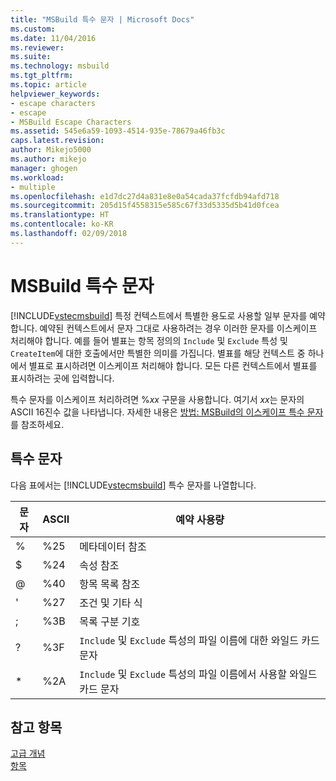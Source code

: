```yaml
---
title: "MSBuild 특수 문자 | Microsoft Docs"
ms.custom: 
ms.date: 11/04/2016
ms.reviewer: 
ms.suite: 
ms.technology: msbuild
ms.tgt_pltfrm: 
ms.topic: article
helpviewer_keywords:
- escape characters
- escape
- MSBuild Escape Characters
ms.assetid: 545e6a59-1093-4514-935e-78679a46fb3c
caps.latest.revision: 
author: Mikejo5000
ms.author: mikejo
manager: ghogen
ms.workload:
- multiple
ms.openlocfilehash: e1d7dc27d4a831e8e0a54cada37fcfdb94afd718
ms.sourcegitcommit: 205d15f4558315e585c67f33d5335d5b41d0fcea
ms.translationtype: HT
ms.contentlocale: ko-KR
ms.lasthandoff: 02/09/2018
---
```

# <a name="msbuild-special-characters"></a>MSBuild 특수 문자
[!INCLUDE[vstecmsbuild](../extensibility/internals/includes/vstecmsbuild_md.md)] 특정 컨텍스트에서 특별한 용도로 사용할 일부 문자를 예약합니다. 예약된 컨텍스트에서 문자 그대로 사용하려는 경우 이러한 문자를 이스케이프 처리해야 합니다. 예를 들어 별표는 항목 정의의 `Include` 및 `Exclude` 특성 및 `CreateItem`에 대한 호출에서만 특별한 의미를 가집니다. 별표를 해당 컨텍스트 중 하나에서 별표로 표시하려면 이스케이프 처리해야 합니다. 모든 다른 컨텍스트에서 별표를 표시하려는 곳에 입력합니다.  
  
 특수 문자를 이스케이프 처리하려면 %*xx* 구문을 사용합니다. 여기서 *xx*는 문자의 ASCII 16진수 값을 나타냅니다. 자세한 내용은 [방법: MSBuild의 이스케이프 특수 문자](../msbuild/how-to-escape-special-characters-in-msbuild.md)를 참조하세요.  
  
## <a name="special-characters"></a>특수 문자  
 다음 표에서는 [!INCLUDE[vstecmsbuild](../extensibility/internals/includes/vstecmsbuild_md.md)] 특수 문자를 나열합니다.  
  
|**문자**|**ASCII**|**예약 사용량**|  
|-------------------|---------------|------------------------|  
|%|%25|메타데이터 참조|  
|$|%24|속성 참조|  
|@|%40|항목 목록 참조|  
|'|%27|조건 및 기타 식|  
|;|%3B|목록 구분 기호|  
|?|%3F|`Include` 및 `Exclude` 특성의 파일 이름에 대한 와일드 카드 문자|  
|*|%2A|`Include` 및 `Exclude` 특성의 파일 이름에서 사용할 와일드 카드 문자|  
  
## <a name="see-also"></a>참고 항목  
 [고급 개념](../msbuild/msbuild-advanced-concepts.md)   
 [항목](../msbuild/msbuild-items.md)